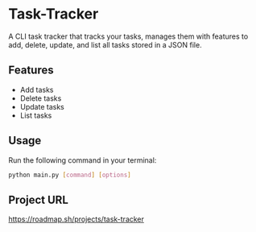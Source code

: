 # Task-Tracker

A CLI task tracker that tracks your tasks, manages them with features to add, delete, update, and list all tasks stored in a JSON file.

## Features
- Add tasks
- Delete tasks
- Update tasks
- List tasks

## Usage
Run the following command in your terminal:
```bash
python main.py [command] [options]
```

## Project URL
https://roadmap.sh/projects/task-tracker


